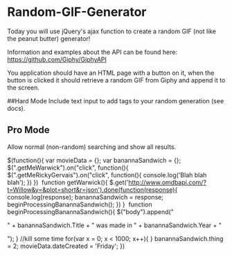 # Random-GIF-Generator
Today you will use jQuery's ajax function to create a random GIF (not like the peanut butter) generator!

Information and examples about the API can be found here: https://github.com/Giphy/GiphyAPI

You application should have an HTML page with a button on it, when the button is clicked it should retrieve a random GIF from Giphy and append it to the screen.

##Hard Mode
Include text input to add tags to your random generation (see docs).

## Pro Mode
Allow normal (non-random) searching and show all results.

$(function(){
  var movieData = {};
  var banannaSandwich = {};
​
  $(".getMeWarwick").on("click", function(){
    $(".getMeRickyGervais").on("click", function(){
      console.log('Blah blah blah');
    })
  })
​
  function getWarwick(){
    $.get('http://www.omdbapi.com/?t=Willow&y=&plot=short&r=json').done(function(response){
      console.log(response);
      banannaSandwich = response;
      beginProcessingBanannaSandwich();
    })
  }
​
  function beginProcessingBanannaSandwich(){
    $("body").append("<p> " + banannaSandwich.Title + " was made in " + banannaSandwich.Year + "</p>");
  }
  //kill some time
  for(var x = 0; x < 1000; x++){
  }
  banannaSandwich.thing = 2;
  movieData.dateCreated = 'Friday';
})
